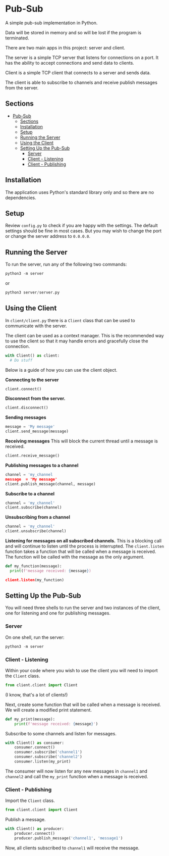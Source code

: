 # Pub-Sub
A simple pub-sub implementation in Python.

Data will be stored in memory and so will be lost if the program is terminated.

There are two main apps in this project: server and client.

The server is a simple TCP server that listens for connections on a port. It has the ability to accept connections and send data to clients.

Client is a simple TCP client that connects to a server and sends data.

The client is able to subscribe to channels and receive publish messages from the server.

## Sections
- [Pub-Sub](#pub-sub)
  - [Sections](#sections)
  - [Installation](#installation)
  - [Setup](#setup)
  - [Running the Server](#running-the-server)
  - [Using the Client](#using-the-client)
  - [Setting Up the Pub-Sub](#setting-up-the-pub-sub)
    - [Server](#server)
    - [Client - Listening](#client---listening)
    - [Client - Publishing](#client---publishing)
## Installation
The application uses Python's standard library only and so there are no dependencies.

## Setup
Review `config.py` to check if you are happy with the settings. The default settings should be fine in most cases. But you may wish to change the port or change the server address to `0.0.0.0`.

## Running the Server
To run the server, run any of the following two commands:
```python
python3 -m server
```
or 
```python
python3 server/server.py 
```

## Using the Client
In `client/client.py` there is a `Client` class that can be used to communicate with the server.

The client can be used as a context manager. This is the recommended way to use the client so that it may handle errors and gracefully close the connection.

```python
with Client() as client:
  # Do stuff
```

Below is a guide of how you can use the client object.

**Connecting to the server**
```python
client.connect()
```

**Disconnect from the server.**
```python
client.disconnect()
```

**Sending messages**
```python
message = 'My message'
client.send_message(message)
```

**Receiving messages**
This will block the current thread until a message is received.
```python
client.receive_message()
```

**Publishing messages to a channel**
```python
channel = 'my_channel
message  = 'My message'
client.publish_message(channel, message)
```

**Subscribe to a channel**
```python
channel = 'my_channel'
client.subscribe(channel)
```

**Unsubscribing from a channel**
```python
channel = 'my_channel'
client.unsubscribe(channel)
```

**Listening for messages on all subscribed channels.**
This is a blocking call and will continue to listen until the process is interrupted.
The `client.listen` function takes a function that will be called when a message is received. The function will be called with the message as the only argument.

```python
def my_function(message):
  print(f'message received: {message})

client.listen(my_function)
```
## Setting Up the Pub-Sub
You will need three shells to run the server and two instances of the client, one for listening and one for publishing messages.

### Server
On one shell, run the server:
```python
python3 -m server
```

### Client - Listening
Within your code where you wish to use the client you will need to import the
`Client` class.

```python
from client.client import Client
```
(I know, that's a lot of clients!)

Next, create some function that will be called when a message is received.
We will create a modified print statement.

```python
def my_print(message):
    print(f'message received: {message}')
```

Subscribe to some channels and listen for messages.
```python
with Client() as consumer:
    consumer.connect()
    consumer.subscribe('channel1')
    consumer.subscribe('channel2')
    consumer.listen(my_print)
```
The consumer will now listen for any new messages in `channel1` and `channel2` and call the `my_print` function when a message is received.

### Client - Publishing
Import the `Client` class.

```python
from client.client import Client
```

Publish a message.
```python
with Client() as producer:
    producer.connect()
    producer.publish_message('channel1', 'message1')
```

Now, all clients subscribed to `channel1` will receive the message.
